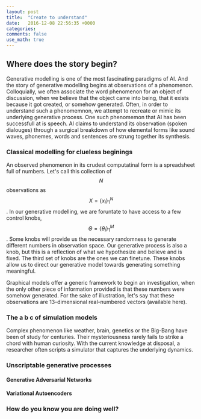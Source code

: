 ```yaml
---
layout: post
title:  "Create to understand"
date:   2016-12-08 22:56:35 +0000
categories: 
comments: false
use_math: true
---
```


## Where does the story begin?

Generative modelling is one of the most fascinating paradigms of AI. And the story of generative modelling begins at observations of a phenomenon. Colloquially, we often associate the word phenomenon for an object of discussion, when we believe that the object came into being, that it exists because it got created, or somehow generated. Often, in order to understand such a phenomemnon, we attempt to recreate or mimic its underlying generative process. One such phenomemon that AI has been successfull at is speech. AI claims to understand its observation (spoken dialouges) through a surgical breakdown of how elemental forms like sound waves, phonemes, words and sentences are strung together its synthesis.

### Classical modelling for clueless beginings

An observed phenomenon in its crudest computatinal form is a spreadsheet full of numbers. Let's call this collection of $$N$$ observations as $$X = \{x_i\}_1^N$$. In our generative modelling, we are foruntate to have access to a few control knobs, $$\Theta = \{\theta_i\}_1^M$$. Some knobs will provide us the necessary randomness to generate different numbers in observation space. Our generative process is also a knob, but this is a reflection of what we hypothesize and believe and is fixed. The third set of knobs are the ones we can finetune. These knobs allow us to direct our generative model towards generating something meaningful. 

Graphical models offer a generic framework to begin an investigation, when the only other piece of information provided is that these numbers were somehow generated. For the sake of illustration, let's say that these observations are 13-dimensional real-numbered vectors (available here).



### The a b c of simulation models

Complex phenomenon like weather, brain, genetics or the Big-Bang have been  of study for centuries. Their mysteriousness rarely fails to strike a chord with human curiosity. With the current knowledge at disposal, a researcher often scripts a simulator that captures the underlying dynamics. 

### Unscriptable generative processes

#### Generative Adversarial Networks

#### Variational Autoencoders

### How do you know you are doing well?

